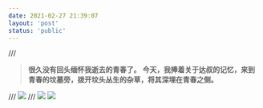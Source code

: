 ```yaml
---
date: 2021-02-27 21:39:07
layout: 'post'
status: 'public'
---
```

/// <audio src="https://inz.oss-cn-beijing.aliyuncs.com/Audios/128kbit/%E9%AB%98%E6%A2%A8%E5%BA%B7%E6%B2%BB%20-%20%E7%99%BD%E6%98%A0.mp3" autoplay loop></audio>
<audio src="https://inz.oss-cn-beijing.aliyuncs.com/Audios/128kbit/bensound-sadday.mp3" autoplay></audio>

> **很久没有回头缅怀我逝去的青春了。**
> **今天，我捧着关于达叔的记忆，来到青春的坟墓旁，拨开坟头丛生的杂草，将其深埋在青春之侧。**

/// ![](https://inz.oss-cn-beijing.aliyuncs.com/Images/Memories%20forever/IMG_2431.PNG)
/// ![](https://inz.oss-cn-beijing.aliyuncs.com/Images/Memories%20forever/IMG_2433.PNG)
![](https://inz.oss-cn-beijing.aliyuncs.com/Images/Memories%20forever/IMG_2434.JPG)
